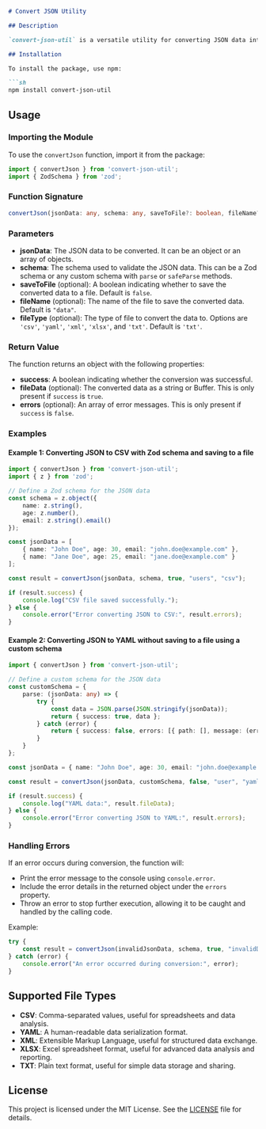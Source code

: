 ```markdown
# Convert JSON Utility

## Description

`convert-json-util` is a versatile utility for converting JSON data into various formats such as CSV, YAML, XML, XLSX, and TXT. This tool is designed to make it easy to transform JSON data into different file types for use in data sharing, reporting, and more. It supports both [Zod](https://github.com/colinhacks/zod) schemas and custom schemas for validation and conversion.

## Installation

To install the package, use npm:

```sh
npm install convert-json-util
```

## Usage

### Importing the Module

To use the `convertJson` function, import it from the package:

```typescript
import { convertJson } from 'convert-json-util';
import { ZodSchema } from 'zod';
```

### Function Signature

```typescript
convertJson(jsonData: any, schema: any, saveToFile?: boolean, fileName?: string, fileType?: 'csv' | 'yaml' | 'xml' | 'xlsx' | 'txt'): { success: boolean, fileData?: string | Buffer, errors?: string[] }
```

### Parameters

- **jsonData**: The JSON data to be converted. It can be an object or an array of objects.
- **schema**: The schema used to validate the JSON data. This can be a Zod schema or any custom schema with `parse` or `safeParse` methods.
- **saveToFile** (optional): A boolean indicating whether to save the converted data to a file. Default is `false`.
- **fileName** (optional): The name of the file to save the converted data. Default is `"data"`.
- **fileType** (optional): The type of file to convert the data to. Options are `'csv'`, `'yaml'`, `'xml'`, `'xlsx'`, and `'txt'`. Default is `'txt'`.

### Return Value

The function returns an object with the following properties:
- **success**: A boolean indicating whether the conversion was successful.
- **fileData** (optional): The converted data as a string or Buffer. This is only present if `success` is `true`.
- **errors** (optional): An array of error messages. This is only present if `success` is `false`.

### Examples

#### Example 1: Converting JSON to CSV with Zod schema and saving to a file

```typescript
import { convertJson } from 'convert-json-util';
import { z } from 'zod';

// Define a Zod schema for the JSON data
const schema = z.object({
    name: z.string(),
    age: z.number(),
    email: z.string().email()
});

const jsonData = [
    { name: "John Doe", age: 30, email: "john.doe@example.com" },
    { name: "Jane Doe", age: 25, email: "jane.doe@example.com" }
];

const result = convertJson(jsonData, schema, true, "users", "csv");

if (result.success) {
    console.log("CSV file saved successfully.");
} else {
    console.error("Error converting JSON to CSV:", result.errors);
}
```

#### Example 2: Converting JSON to YAML without saving to a file using a custom schema

```typescript
import { convertJson } from 'convert-json-util';

// Define a custom schema for the JSON data
const customSchema = {
    parse: (jsonData: any) => {
        try {
            const data = JSON.parse(JSON.stringify(jsonData));
            return { success: true, data };
        } catch (error) {
            return { success: false, errors: [{ path: [], message: (error as Error).message }] };
        }
    }
};

const jsonData = { name: "John Doe", age: 30, email: "john.doe@example.com" };

const result = convertJson(jsonData, customSchema, false, "user", "yaml");

if (result.success) {
    console.log("YAML data:", result.fileData);
} else {
    console.error("Error converting JSON to YAML:", result.errors);
}
```

### Handling Errors

If an error occurs during conversion, the function will:
- Print the error message to the console using `console.error`.
- Include the error details in the returned object under the `errors` property.
- Throw an error to stop further execution, allowing it to be caught and handled by the calling code.

Example:

```typescript
try {
    const result = convertJson(invalidJsonData, schema, true, "invalidData", "csv");
} catch (error) {
    console.error("An error occurred during conversion:", error);
}
```

## Supported File Types

- **CSV**: Comma-separated values, useful for spreadsheets and data analysis.
- **YAML**: A human-readable data serialization format.
- **XML**: Extensible Markup Language, useful for structured data exchange.
- **XLSX**: Excel spreadsheet format, useful for advanced data analysis and reporting.
- **TXT**: Plain text format, useful for simple data storage and sharing.

## License

This project is licensed under the MIT License. See the [LICENSE](LICENSE) file for details.
```